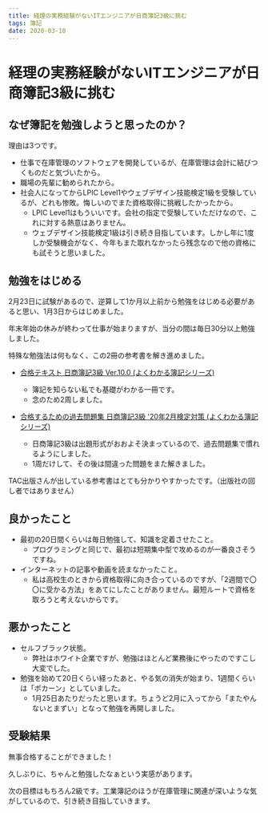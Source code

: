 ```yaml
---
title: 経理の実務経験がないITエンジニアが日商簿記3級に挑む
tags: 簿記
date: 2020-03-10
---
```


# 経理の実務経験がないITエンジニアが日商簿記3級に挑む

## なぜ簿記を勉強しようと思ったのか？

理由は3つです。

* 仕事で在庫管理のソフトウェアを開発しているが、在庫管理は会計に結びつくものだと気づいたから。
* 職場の先輩に勧められたから。
* 社会人になってからLPIC Level1やウェブデザイン技能検定1級を受験しているが、どれも惨敗。悔しいのでまた資格取得に挑戦したかったから。
    * LPIC Level1はもういいです。会社の指定で受験していただけなので、これに対する熱意はありません。
    * ウェブデザイン技能検定1級は引き続き目指しています。しかし年に1度しか受験機会がなく、今年もまた取れなかったら残念なので他の資格にも試そうと思いました。

## 勉強をはじめる

2月23日に試験があるので、逆算して1か月以上前から勉強をはじめる必要があると思い、1月3日からはじめました。

年末年始の休みが終わって仕事が始まりますが、当分の間は毎日30分以上勉強しました。

特殊な勉強法は何もなく、この2冊の参考書を解き進めました。

* [合格テキスト 日商簿記3級 Ver.10.0 (よくわかる簿記シリーズ)](https://www.amazon.co.jp/dp/4813277934/ref=cm_sw_r_tw_dp_U_x_-IZzEbVGSBX94)
    * 簿記を知らない私でも基礎がわかる一冊です。
    * 念のため2周しました。

* [合格するための過去問題集 日商簿記3級 '20年2月検定対策 (よくわかる簿記シリーズ)](https://www.amazon.co.jp/dp/4813279430/ref=cm_sw_r_tw_dp_U_x_-JZzEb6M2KSKG)
    * 日商簿記3級は出題形式がおおよそ決まっているので、過去問題集で慣れるようにしました。
    * 1周だけして、その後は間違った問題をまた解きました。

TAC出版さんが出している参考書はとても分かりやすかったです。（出版社の回し者ではありません）

## 良かったこと

* 最初の20日間くらいは毎日勉強して、知識を定着させたこと。
    * プログラミングと同じで、最初は短期集中型で攻めるのが一番良さそうですね。
* インターネットの記事や動画を読まなかったこと。
    * 私は高校生のときから資格取得に向き合っているのですが、「2週間で〇〇に受かる方法」をあてにしたことがありません。最短ルートで資格を取ろうと考えないからです。

## 悪かったこと

* セルフブラック状態。
    * 弊社はホワイト企業ですが、勉強はほとんど業務後にやったのですこし大変でした。
* 勉強を始めて20日くらい経ったあと、やる気の消失が始まり、1週間くらいは「ポカーン」としていました。
    * 1月25日あたりだったと思います。ちょうど2月に入ってから「またやんないとまずい」となって勉強を再開しました。

## 受験結果

無事合格することができました！

久しぶりに、ちゃんと勉強したなぁという実感があります。

次の目標はもちろん2級です。工業簿記のほうが在庫管理に関連が深いような気がしているので、引き続き目指していきます。
